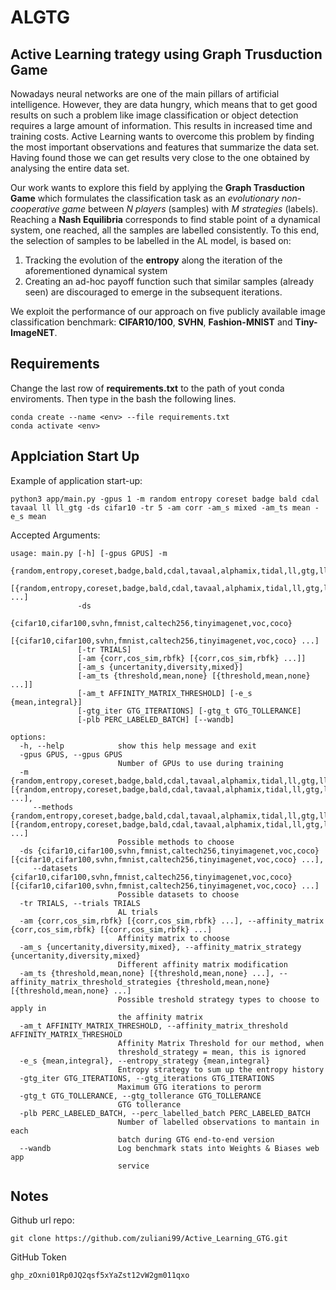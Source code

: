 # ALGTG
## Active Learning trategy using Graph Trusduction Game

Nowadays neural networks are one of the main pillars of artificial intelligence. However, they are data hungry, which means that to get good results on such a problem like image classification or object detection requires a large amount of information. This results in increased time and training costs. Active Learning wants to overcome this problem by finding the most important observations and features that summarize the data set. Having found those we can get results very close to the one obtained by analysing the entire data set. 

Our work wants to explore this field by applying the **Graph Trasduction Game** which formulates the classification task as an *evolutionary non-cooperative game* between *N players* (samples) with *M strategies* (labels). Reaching a **Nash Equilibria** corresponds to find stable point of a dynamical system, one reached, all the samples are labelled consistently. To this end, the selection of samples to be labelled in the AL model, is based on:

1. Tracking the evolution of the **entropy** along the iteration of the aforementioned dynamical system
2. Creating an ad-hoc payoff function such that similar samples (already seen) are discouraged to emerge in the subsequent iterations.

We exploit the performance of our approach on five publicly available image classification benchmark: **CIFAR10/100**, **SVHN**, **Fashion-MNIST** and **Tiny-ImageNET**.

## Requirements

Change the last row of **requirements.txt** to the path of yout conda enviroments. Then type in the bash the following lines.
```
conda create --name <env> --file requirements.txt
conda activate <env>
```

## Applciation Start Up
Example of application start-up:
```
python3 app/main.py -gpus 1 -m random entropy coreset badge bald cdal tavaal ll ll_gtg -ds cifar10 -tr 5 -am corr -am_s mixed -am_ts mean -e_s mean
```

Accepted Arguments:
```
usage: main.py [-h] [-gpus GPUS] -m
               {random,entropy,coreset,badge,bald,cdal,tavaal,alphamix,tidal,ll,gtg,ll_gtg,lq_gtg}
               [{random,entropy,coreset,badge,bald,cdal,tavaal,alphamix,tidal,ll,gtg,ll_gtg,lq_gtg} ...]
               -ds
               {cifar10,cifar100,svhn,fmnist,caltech256,tinyimagenet,voc,coco}
               [{cifar10,cifar100,svhn,fmnist,caltech256,tinyimagenet,voc,coco} ...]
               [-tr TRIALS]
               [-am {corr,cos_sim,rbfk} [{corr,cos_sim,rbfk} ...]]
               [-am_s {uncertanity,diversity,mixed}]
               [-am_ts {threshold,mean,none} [{threshold,mean,none} ...]]
               [-am_t AFFINITY_MATRIX_THRESHOLD] [-e_s {mean,integral}]
               [-gtg_iter GTG_ITERATIONS] [-gtg_t GTG_TOLLERANCE]
               [-plb PERC_LABELED_BATCH] [--wandb]

options:
  -h, --help            show this help message and exit
  -gpus GPUS, --gpus GPUS
                        Number of GPUs to use during training
  -m {random,entropy,coreset,badge,bald,cdal,tavaal,alphamix,tidal,ll,gtg,ll_gtg,lq_gtg} [{random,entropy,coreset,badge,bald,cdal,tavaal,alphamix,tidal,ll,gtg,ll_gtg,lq_gtg} ...],
     --methods {random,entropy,coreset,badge,bald,cdal,tavaal,alphamix,tidal,ll,gtg,ll_gtg,lq_gtg} [{random,entropy,coreset,badge,bald,cdal,tavaal,alphamix,tidal,ll,gtg,ll_gtg,lq_gtg} ...]
                        Possible methods to choose
  -ds {cifar10,cifar100,svhn,fmnist,caltech256,tinyimagenet,voc,coco} [{cifar10,cifar100,svhn,fmnist,caltech256,tinyimagenet,voc,coco} ...],
     --datasets {cifar10,cifar100,svhn,fmnist,caltech256,tinyimagenet,voc,coco} [{cifar10,cifar100,svhn,fmnist,caltech256,tinyimagenet,voc,coco} ...]
                        Possible datasets to choose
  -tr TRIALS, --trials TRIALS
                        AL trials
  -am {corr,cos_sim,rbfk} [{corr,cos_sim,rbfk} ...], --affinity_matrix {corr,cos_sim,rbfk} [{corr,cos_sim,rbfk} ...]
                        Affinity matrix to choose
  -am_s {uncertanity,diversity,mixed}, --affinity_matrix_strategy {uncertanity,diversity,mixed}
                        Different affinity matrix modification
  -am_ts {threshold,mean,none} [{threshold,mean,none} ...], --affinity_matrix_threshold_strategies {threshold,mean,none} [{threshold,mean,none} ...]
                        Possible treshold strategy types to choose to apply in
                        the affinity matrix
  -am_t AFFINITY_MATRIX_THRESHOLD, --affinity_matrix_threshold AFFINITY_MATRIX_THRESHOLD
                        Affinity Matrix Threshold for our method, when
                        threshold_strategy = mean, this is ignored
  -e_s {mean,integral}, --entropy_strategy {mean,integral}
                        Entropy strategy to sum up the entropy history
  -gtg_iter GTG_ITERATIONS, --gtg_iterations GTG_ITERATIONS
                        Maximum GTG iterations to perorm
  -gtg_t GTG_TOLLERANCE, --gtg_tollerance GTG_TOLLERANCE
                        GTG tollerance
  -plb PERC_LABELED_BATCH, --perc_labelled_batch PERC_LABELED_BATCH
                        Number of labelled observations to mantain in each
                        batch during GTG end-to-end version
  --wandb               Log benchmark stats into Weights & Biases web app
                        service
```

## Notes
Github url repo:
```
git clone https://github.com/zuliani99/Active_Learning_GTG.git
```

GitHub Token
```
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
```
